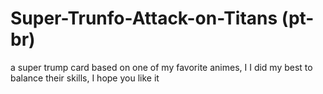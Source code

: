 # Super-Trunfo-Attack-on-Titans (pt-br)
 a super trump card based on one of my favorite animes, I 
I did my best to balance their skills, I hope you like it
